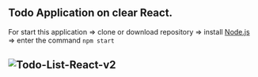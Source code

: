 Todo Application on clear React.
--------
For start this application => clone or download repository => install [Node.js](_blankhttps://nodejs.org/en/) => enter the command `npm start`

![Todo-List-React-v2](https://user-images.githubusercontent.com/45894469/82564051-c61b0480-9b80-11ea-9be6-52ae6f7dc9e2.gif)
------
